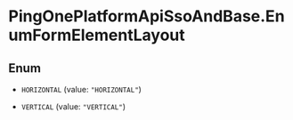 # PingOnePlatformApiSsoAndBase.EnumFormElementLayout

## Enum


* `HORIZONTAL` (value: `"HORIZONTAL"`)

* `VERTICAL` (value: `"VERTICAL"`)


